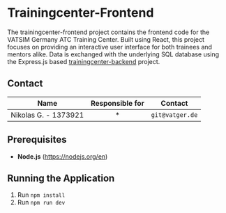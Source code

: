 # Trainingcenter-Frontend

The trainingcenter-frontend project contains the frontend code for the VATSIM Germany ATC Training Center. Built using React, this project focuses on providing an interactive user interface for both trainees and mentors alike. Data is exchanged with the underlying SQL database using the Express.js based [trainingcenter-backend](https://github.com/vatger/trainingcenter-backend) project. 

## Contact

|      Name    | Responsible for |                      Contact                      |
|:------------:|:---------------:|:-------------------------------------------------:|
|   Nikolas G. - 1373921 |    *     |  `git@vatger.de`  |

## Prerequisites
- **Node.js** (https://nodejs.org/en)

## Running the Application

1. Run `npm install`
4. Run `npm run dev`
